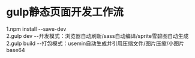 gulp静态页面开发工作流
=======================================
1.npm install --save-dev<br>
2.gulp dev --开发模式：浏览器自动刷新/sass自动编译/sprite雪碧图自动生成<br>
2.gulp build --打包模式：usemin自动生成并引用压缩文件/图片压缩/小图片base64